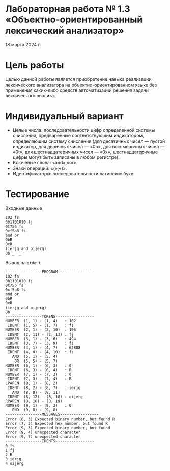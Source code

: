 # Лабораторная работа № 1.3 «Объектно-ориентированный лексический анализатор»
18 марта 2024 г.

# Цель работы
Целью данной работы является приобретение навыка реализации лексического анализатора
на объектно-ориентированном языке без применения каких-либо средств автоматизации
решения задачи лексического анализа.

# Индивидуальный вариант
* Целые числа: последовательности цифр определенной системы счисления, 
предваренные соответствующим индикатором, определяющим систему счисления
(для десятичных чисел — пустой индикатор, для двоичных чисел — «0b», 
для восьмеричных чисел — «0t», для шестнадцатеричных чисел — «0x», 
шестнадцатеричные цифры могут быть записаны в любом регистре).
* Ключевые слова: «and»,«or».
* Знаки операций: «(»,«)».
* Идентификаторы: последовательности латинских букв.

# Тестирование

Входные данные

```
102 fs
0b1101010 fj
0t756 fs
0xf5a8 fs
and or
0bR
0xR
(ierjg and oijerg)
0b _  _
```

Вывод на `stdout`

```
----------------PROGRAM----------------
102 fs
0b1101010 fj
0t756 fs
0xf5a8 fs
and or
0bR
0xR
(ierjg and oijerg)
0b _  _
----------------TOKENS-----------------
NUMBER  (1, 1) - (1, 4)   : 102
 IDENT  (1, 5) - (1, 7)   : fs
NUMBER  (2, 1) - (2, 10)  : 106
 IDENT  (2, 11) - (2, 13) : fj
NUMBER  (3, 1) - (3, 6)   : 494
 IDENT  (3, 7) - (3, 9)   : fs
NUMBER  (4, 1) - (4, 7)   : 62888
 IDENT  (4, 8) - (4, 10)  : fs
   AND  (5, 1) - (5, 4)   
    OR  (5, 5) - (5, 7)   
NUMBER  (6, 1) - (6, 3)   : 0
 IDENT  (6, 3) - (6, 4)   : R
NUMBER  (7, 1) - (7, 3)   : 0
 IDENT  (7, 3) - (7, 4)   : R
LPAREN  (8, 1) - (8, 2)   
 IDENT  (8, 2) - (8, 7)   : ierjg
   AND  (8, 8) - (8, 11)  
 IDENT  (8, 12) - (8, 18) : oijerg
RPAREN  (8, 18) - (8, 19) 
NUMBER  (9, 1) - (9, 3)   : 0
   END  (9, 8) - (9, 8)   
----------------MESSAGES-----------------
Error (6, 3) Expected binary number, but found R
Error (7, 3) Expected hex number, but found R
Error (9, 3) Expected binary number, but found  
Error (9, 4) unexpected character
Error (9, 7) unexpected character
----------------IDENTS-----------------
0 fs
1 fj
2 R
3 ierjg
4 oijerg
```
